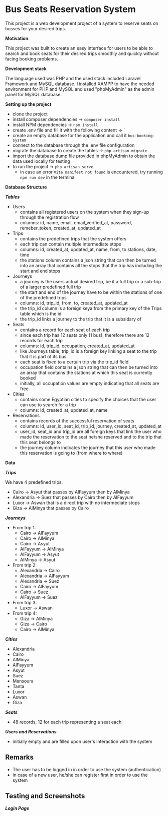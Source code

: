 # Bus Seats Reservation System

This project is a web development project of a system to reserve seats on busses for your desired trips.

**Motivation**:

This project was built to create an easy interface for users to be able to search and book seats for their desired trips smoothly and quickly without facing booking problems.

**Development stack**

The language used was PHP and the used stack included Laravel Framework and MySQL database. I installed XAMPP to have the needed environment for PHP and MySQL and used "phpMyAdmin" as the admin panel for MySQL database.

**Setting up the project**

- clone the project
- install composer dependencies -> `composer install`
- install NPM dependencies -> `npm install`
- create .env file and fill it with the following content -> `
- create an empty database for the application and call it `bus-booking-system` 
- connect to the database through the .env file configuration
- migrate the database to create the tables -> `php artisan migrate`
- import the database dump file provided in phpMyAdmin to obtain the data used locally for testing
- to run the project -> `php artisan serve`
  - in case an error `Vite manifest not found` is encountered, try running `npm run dev` in the terminal 

**Database Structure**

***Tables***

- Users
  - contains all registered users on the system when they sign-up through the registration flow
  - columns: id, name, email, email_verified_at, password, remeber_token, created_at, updated_at
- Trips
  - contains the predefined trips that the system offers
  - each trip can contain multiple intermediate stops
  - columns: id, created_at, updated_at, name, from, to stations, date, time
  - the stations column contains a json string that can then be turned into an array that contains all the stops that the trip has including the start and end stops
- Journeys
  - a journey is the users actual desired trip, be it a full trip or a sub-trip of a larger predefined full trip
  - the start and end of the journey have to be within the stations of one of the predefined trips
  - columns: id, trip_id, from, to, created_at, updated_at
  - the trip_id column is a foreign keya from the primary key of the Trips table which is the id 
  - the trip_id links a journey to the trip that it is a subsidary of
- Seats
  - contains a record for each seat of each trip
  - since each trip has 12 seats only (1 bus), therefore there are 12 records for each trip
  - columns: id, trip_id, occupation, created_at, updated_at
  - like Journeys table, trip_id is a foreign key linking a seat to the trip that it is part of its bus
  - each seat is fixed to a certain trip via the trip_id field
  - occupation field contains a json string that can then be turned into an array that contains the stations at which this seat is currently booked
  - initially, all occupation values are empty indicating that all seats are free
- Cities
  - contains some Egyptian cities to specify the choices that the user can use to search for a trip
  - columns: id, created_at, updated_at, name
- Reservations
  - contains records of the successful reservation of seats
  - columns: id, user_id, seat_id, trip_id, journey, created_at, updated_at
  - user_id, seat_id and trip_id are all foreign keys that link the user who made the reservation to the seat he/she reserved and to the trip that this seat belongs to
  - the journey column indicates the journey that this user who made this reservation is going to (from where to where)

**Data**

***Trips***

We have 4 predefined trips:
- Cairo -> Asyut that passes by AlFayyum then by AlMinya
- Alexandria -> Suez that passes by Cairo then by AlFayyum
- Luxor -> Aswan that is a direct trip with no intermediate stops
- Giza -> AlMinya that passes by Cairo

***Journeys***

- From trip 1:
  - Cairo -> AlFayyum
  - Cairo -> AlMinya
  - Cairo -> Asyut
  - AlFayyum -> AlMinya
  - AlFayyum -> Asyut
  - AlMinya -> Asyut
- From trip 2:
  - Alexandria -> Cairo
  - Alexandria -> AlFayyum
  - Alexandria -> Suez
  - Cairo -> AlFayyum
  - Cairo -> Suez
  - AlFayyum -> Suez
- From trip 3: 
  - Luxor -> Aswan
- From trip 4:
  - Giza -> AlMinya
  - Giza -> Cairo
  - Cairo -> AlMinya 

***Cities***

- Alexandria
- Cairo
- AlMinya
- AlFayyum
- Asyut
- Suez
- Mansoura
- Tanta
- Luxor
- Aswan
- Giza

***Seats***

- 48 records, 12 for each trip representing a seat each

***Users and Reservations***

- initially empty and are filled upon user's interaction with the system

## Remarks

- The user has to be logged in in order to use the system (authentication)
- in case of a new user, he/she can register first in order to use the system

## Testing and Screenshots

***Login Page***
